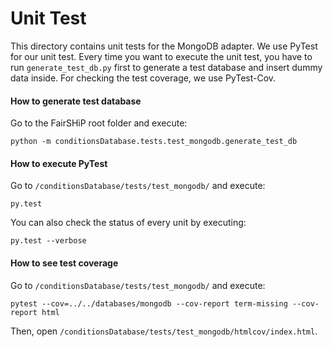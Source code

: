 # Unit Test
This directory contains unit tests for the MongoDB adapter. We use PyTest for our unit test. 
Every time you want to execute the unit test, you have to run `generate_test_db.py` first to generate a test database 
and insert dummy data inside. For checking the test coverage, we use PyTest-Cov.

#### How to generate test database
Go to the FairSHiP root folder and execute:
```
python -m conditionsDatabase.tests.test_mongodb.generate_test_db
```

#### How to execute PyTest
Go to `/conditionsDatabase/tests/test_mongodb/` and execute:
```
py.test
```
You can also check the status of every unit by executing:
```
py.test --verbose
```

#### How to see test coverage
Go to `/conditionsDatabase/tests/test_mongodb/` and execute:
```
pytest --cov=../../databases/mongodb --cov-report term-missing --cov-report html
```
Then, open `/conditionsDatabase/tests/test_mongodb/htmlcov/index.html`.